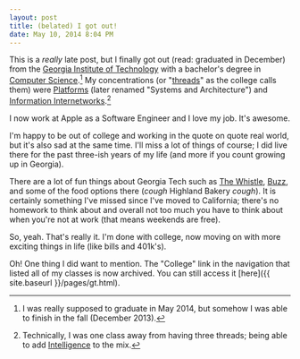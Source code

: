 ```yaml
---
layout: post
title: (belated) I got out!
date: May 10, 2014 8:04 PM
---
```


This is a _really_ late post, but I finally got out (read: graduated in December) from the <a href="http://www.gatech.edu">Georgia Institute of Technology</a> with a bachelor's degree in <a href="http://www.cc.gatech.edu">Computer Science</a>.[^1] My concentrations (or "[threads](http://www.cc.gatech.edu/future/undergraduates/threads)" as the college calls them) were [Platforms](http://www.cc.gatech.edu/future/undergraduates/bscs/threads/sysarch) (later renamed "Systems and Architecture") and [Information Internetworks](http://www.cc.gatech.edu/future/undergraduates/bscs/threads/infointernetworks).[^2]

I now work at Apple as a Software Engineer and I love my job. It's awesome.

I'm happy to be out of college and working in the quote on quote real world, but it's also sad at the same time. I'll miss a lot of things of course; I did live there for the past three-ish years of my life (and more if you count growing up in Georgia).

There are a lot of fun things about Georgia Tech such as [The Whistle](http://en.wikipedia.org/wiki/Georgia_Tech_traditions#The_Whistle), [Buzz](https://en.wikipedia.org/wiki/Buzz_(mascot)), and some of the food options there (*cough* Highland Bakery *cough*). It is certainly something I've missed since I've moved to California; there's no homework to think about and overall not too much you have to think about when you're not at work (that means weekends are free).

So, yeah. That's really it. I'm done with college, now moving on with more exciting things in life (like bills and 401k's).

Oh! One thing I did want to mention. The "College" link in the navigation that listed all of my classes is now archived. You can still access it [here]({{ site.baseurl }}/pages/gt.html).

[^1]: I was really supposed to graduate in May 2014, but somehow I was able to finish in the fall (December 2013).
[^2]: Technically, I was one class away from having three threads; being able to add <a href="http://www.cc.gatech.edu/future/undergraduates/bscs/threads/intelligence">Intelligence</a> to the mix.
